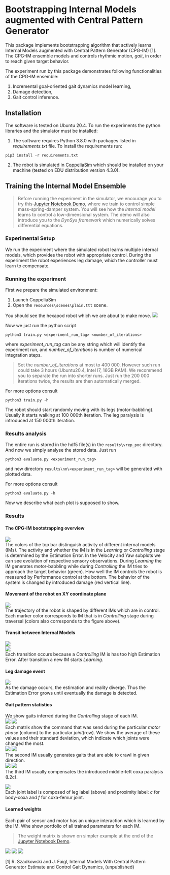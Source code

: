 
# Bootstrapping Internal Models augmented with Central Pattern Generator 
This package implements bootstrapping algorithm that actively learns Internal Models
augmented with Central Pattern Generator (CPG-IM) [1]. The CPG-IM ensemble models and controls
rhythmic motion, *gait*, in order to reach given target behavior. 

The experiment run by this package demonstrates following functionalities of the CPG-IM ensemble:
1. Incremental goal-oriented gait dynamics model learning,
2. Damage detection,
3. Gait control inference.

## Installation
The software is tested on Ubuntu 20.4. To run the experiments the python libraries and the simulator must be installed:

1. The software requires Python 3.8.0 with packages listed in *requirements.txt* file.
To install the requirements run:
```setup
pip3 install -r requirements.txt
```

2. The robot is simulated in [CoppeliaSim](https://www.coppeliarobotics.com/downloads) 
which should be installed on your machine (tested on EDU distribution version 4.3.0).


## Training the Internal Model Ensemble

>Before running the experiment in the simulator, we encourage you to try this [Jupyter Notebook Demo](mass_spring_damper_demo.ipynb), where we train
to control simple mass-spring-damper system. You will see how the *internal model* learns to
control a low-dimensional system. The demo will also introduce you to the *DynSys framework*
which numerically solves differential equations. 

### Experimental Setup
We run the experiment where the simulated robot learns multiple internal models, which provides the
robot with appropriate control. During the experiment the robot experiences leg damage, which the
controller must learn to compensate.

### Running the experiment
First we prepare the simulated environment:
1. Launch CoppeliaSim
2. Open the ```resources\scenes\plain.ttt``` scene.

You should see the hexapod robot which we are about to make move.
![](resources/scene_pic.png)

Now we just run the python script
```train
python3 train.py <experiment_run_tag> <number_of_iterations>
```
where *experiment_run_tag* can be any string which will identify the experiment run, and *number_of_iterations* is number of numerical integration steps.
> Set the *number_of_iterations* at most to 400 000.
> However such run could take 3 hours (Ubuntu20.4, Intel I7, 16GB RAM). 
> We recommend you to separate the run into shorter runs.
> Just run the 200 000 iterations twice, the results are then automatically merged.

For more options consult 
```train
python3 train.py -h
```

The robot should start randomly moving with its legs (motor-babbling). Usually it starts walking at 100 000th iteration.
The leg paralysis is introduced at 150 000th iteration.

### Results analysis

The entire run is stored in the hdf5 file(s) in the ```results\vrep_poc``` directory. And now we simply analyse
the stored data. Just run
```eval1
python3 evaluate.py <experiment_run_tag>
```
and new directory ```results\nn\<experiment_run_tag>``` will be generated with plotted data. 

For more options consult 
```train
python3 evaluate.py -h
```

Now we describe what each plot is supposed to show.  

### Results

#### The CPG-IM bootstrapping overview
![](resources/figures/y_ref_clearance.png)\
The colors of the top bar distinguish activity of different internal models (IMs).
The activity and whether the IM is in the *Learning* or *Controlling* stage is determined by the Estimation Error.
In the Velocity and Yaw subplots we can see evolution of respective sensory observations.
During *Learning* the IM generates motor-babbling while during *Controlling* the IM tries to approach the target behavior (green).
How well the IM controls the robot is measured by Performance control at the bottom.
The behavior of the system is changed by introduced damage (red vertical line).

#### Movement of the robot on XY coordinate plane
![](results/figures/navigation.png)\
The trajectory of the robot is shaped by different IMs which are in control.
Each marker color corresponds to IM that is in *Controlling* stage during traversal (colors also corresponds to the figure above).

#### Transit between Internal Models
![](resources/figures/estimation_evol_1.png)\
![](resources/figures/estimation_evol_2.png)\
Each transition occurs because a *Controlling* IM is has too high Estimation Error.
After transition a new IM starts *Learning*.

#### Leg damage event
![](resources/figures/estimation_evol_1.png)\
As the damage occurs, the estimation and reality diverge.
Thus the Estimation Error grows until eventually the damage is detected.

#### Gait pattern statistics
We show gaits inferred during the *Controlling* stage of each IM.\
![](resources/figures/avg_ctx_0.png)
![](resources/figures/std_ctx_0.png)\
Each matrix show the command that was send during the particular *motor phase* (column) to the particular *joint*(row).
We show the average of these values and their standard deviation, which indicate which joints were changed the most.\
![](resources/figures/avg_ctx_1.png)
![](resources/figures/std_ctx_1.png)\
The second IM usually generates gaits that are able to crawl in given direction.\
![](resources/figures/avg_ctx_2.png)
![](resources/figures/std_ctx_2.png)\
The third IM usually compensates the introduced middle-left coxa paralysis (L2c).

![](resources/robot_model.png)\
Each joint label is composed of leg label (above) and proximity label: *c* for body-coxa and *f* for coxa-femur joint.
#### Learned weights
Each pair of sensor and motor has an unique interaction which is learned by the IM.
Whe show portfolio of all trained parameters for each IM.
> The weight matrix is shown on simpler example at the end of the [Jupyter Notebook Demo](mass_spring_damper_demo.ipynb). 

![](resources/figures/W_ctx0.png)
![](resources/figures/W_ctx1.png)
![](resources/figures/W_ctx2.png)


[//]: # (## Pre-trained Model)

[//]: # (We provide pretrained model on [Google Drive]&#40;https://drive.google.com/drive/folders/1MLSIO0b1cgfyAUp4vYoweAD2h8_wvRVX?usp=sharing&#41;.)

[//]: # (Download and put all parts into the ```results\vrep_poc``` directory. Then run)

[//]: # (```eval)

[//]: # (python3 evaluate.py 030722_d)

[//]: # (```)

[//]: # (which should generate the same figures as we show above.)


[1] R. Szadkowski and J. Faigl, Internal Models With Central Pattern Generator Estimate and Control Gait Dynamics, 
(unpublished)
